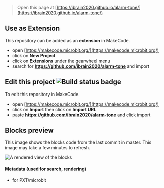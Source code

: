 
> Open this page at [https://ibrain2020.github.io/alarm-tone/](https://ibrain2020.github.io/alarm-tone/)

## Use as Extension

This repository can be added as an **extension** in MakeCode.

* open [https://makecode.microbit.org/](https://makecode.microbit.org/)
* click on **New Project**
* click on **Extensions** under the gearwheel menu
* search for **https://github.com/ibrain2020/alarm-tone** and import

## Edit this project ![Build status badge](https://github.com/ibrain2020/alarm-tone/workflows/MakeCode/badge.svg)

To edit this repository in MakeCode.

* open [https://makecode.microbit.org/](https://makecode.microbit.org/)
* click on **Import** then click on **Import URL**
* paste **https://github.com/ibrain2020/alarm-tone** and click import

## Blocks preview

This image shows the blocks code from the last commit in master.
This image may take a few minutes to refresh.

![A rendered view of the blocks](https://github.com/ibrain2020/alarm-tone/raw/master/.github/makecode/blocks.png)

#### Metadata (used for search, rendering)

* for PXT/microbit
<script src="https://makecode.com/gh-pages-embed.js"></script><script>makeCodeRender("{{ site.makecode.home_url }}", "{{ site.github.owner_name }}/{{ site.github.repository_name }}");</script>
